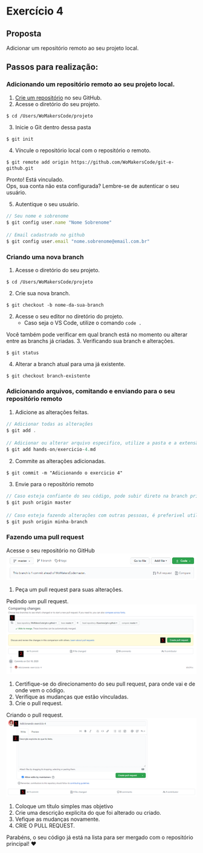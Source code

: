 # Exercício 4

## Proposta

Adicionar um repositório remoto ao seu projeto local.

## Passos para realização:

### Adicionando um repositório remoto ao seu projeto local.

1. [Crie um repositório](https://github.com/WoMakersCode/git-e-github/blob/master/git-e-github/setup.md) no seu GitHub.
2. Acesse o diretório do seu projeto.
```
$ cd /Users/WoMakersCode/projeto
```
3. Inicie o Git dentro dessa pasta
```
$ git init
```
4. Víncule o repositório local com o repositório o remoto.
```
$ git remote add origin https://github.com/WoMakersCode/git-e-github.git
```

Pronto! Está vinculado. </br>
Ops, sua conta não esta configurada? Lembre-se de autenticar o seu usuário.

5. Autentique o seu usuário.
```javascript
// Seu nome e sobrenome
$ git config user.name "Nome Sobrenome"

// Email cadastrado no github
$ git config user.email "nome.sobrenome@email.com.br"
```

### Criando uma nova branch

1. Acesse o diretório do seu projeto.
```
$ cd /Users/WoMakersCode/projeto
```
2. Crie sua nova branch.
```
$ git checkout -b nome-da-sua-branch
```
2. Acesse o seu editor no diretório do projeto.
   - Caso seja o VS Code, utilize o comando `code .`


Você também pode verificar em qual branch está no momento ou alterar entre as branchs já criadas.
3. Verificando sua branch e alterações.
```
$ git status
```
4. Alterar a branch atual para uma já existente.
```
$ git checkout branch-existente
```

### Adicionando arquivos, comitando e enviando para o seu repositório remoto

1. Adicione as alterações feitas.
```javascript
// Adicionar todas as alterações
$ git add .

// Adicionar ou alterar arquivo especifico, utilize a pasta e a extensão dele.
$ git add hands-on/exercicio-4.md
```
2. Commite as alterações adicionadas.
```
$ git commit -m "Adicionando o exercicio 4"
```
3. Envie para o repositório remoto
```javascript
// Caso esteja confiante do seu código, pode subir direto na branch principal.
$ git push origin master

// Caso esteja fazendo alterações com outras pessoas, é preferivel utilizar apenas na sua branch.
$ git push origin minha-branch
```

### Fazendo uma pull request

Acesse o seu repositório no GitHub
![](.gitbook/assets/differents-commits.png)
1. Peça um pull request para suas alterações.

Pedindo um pull request.
![](.gitbook/assets/asking-pull-request.png)
1. Certifique-se do direcionamento do seu pull request, para onde vai e de onde vem o código.
2. Verifique as mudanças que estão vínculadas.
3. Crie o pull request.

Criando o pull request.
![](.gitbook/assets/create-pull-request.png)
1. Coloque um título simples mas objetivo
2. Crie uma descrição explicita do que foi alterado ou criado.
3. Vefique as mudanças novamente.
4. CRIE O PULL REQUEST. 

Parabéns, o seu código já está na lista para ser mergado com o repositório principal! :heart:
